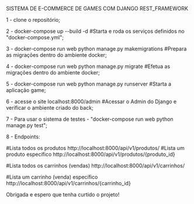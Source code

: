 SISTEMA DE E-COMMERCE DE GAMES COM DJANGO REST_FRAMEWORK

1 - clone o repositório;

2 - docker-compose up --build -d #Starta e roda os serviços definidos no "docker-compose.yml";

3 - docker-compose run web python manage.py makemigrations #Prepara as migrações dentro do ambiente docker;

4 - docker-compose run web python manage.py migrate #Efetua as migrações dentro do ambiente docker;

5 - docker-compose run web python manage.py runserver #Starta a aplicação game;

6 - acesse o site localhost:8000/admin #Acessar o Admin do Django e verificar o ambiente criado do back;

7 - Para usar o sistema de testes - "docker-compose run web python manage.py test";

8 - Endpoints:

#Lista todos os produtos
http://localhost:8000/api/v1/produtos/
#Lista um produto específico
http://localhost:8000/api/v1/produtos/{produto_id}

#Lista todos os carrinhos (vendas)
http://localhost:8000/api/v1/carrinhos/

#Lista um carrinho (venda) específico
http://localhost:8000/api/v1/carrinhos/{carrinho_id}

Obrigada e espero que tenha curtido o projeto!


